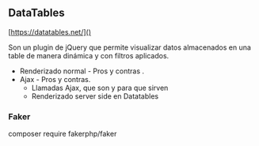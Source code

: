 ## DataTables
[https://datatables.net/]()

Son un plugin de jQuery que permite visualizar datos almacenados en una table
de manera dinámica y con filtros aplicados.

- Renderizado normal - Pros y contras .
- Ajax - Pros y contras.
    - Llamadas Ajax, que son y para que sirven
    - Renderizado server side en Datatables


### Faker
composer require fakerphp/faker

